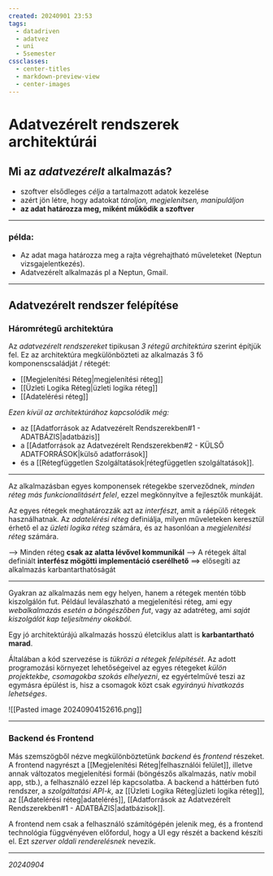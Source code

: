 ```yaml
---
created: 20240901 23:53
tags:
  - datadriven
  - adatvez
  - uni
  - 5semester
cssclasses:
  - center-titles
  - markdown-preview-view
  - center-images
---
```


# Adatvezérelt rendszerek architektúrái
## Mi az *adatvezérelt* alkalmazás?

- szoftver elsődleges *célja* a tartalmazott adatok kezelése
- azért jön létre, hogy adatokat *tároljon, megjelenítsen, manipuláljon*
- **az adat határozza meg, miként működik a szoftver**

___

### **példa:**
- Az adat maga határozza meg a rajta végrehajtható műveleteket (Neptun vizsgajelentkezés).
- Adatvezérelt alkalmazás pl a Neptun, Gmail.

___


## Adatvezérelt rendszer felépítése
### **Háromrétegű architektúra**
Az *adatvezérelt rendszereket* tipikusan *3 rétegű architektúra* szerint építjük fel. Ez az architektúra megkülönbözteti az alkalmazás 3 fő komponenscsaládját / rétegét:

- [[Megjelenítési Réteg|megjelenítési réteg]]
- [[Üzleti Logika Réteg|üzleti logika réteg]]
- [[Adatelérési réteg]]

*Ezen kívül az architektúrához kapcsolódik még:*

- az [[Adatforrások az Adatvezérelt Rendszerekben#1 - ADATBÁZIS|adatbázis]]
- a [[Adatforrások az Adatvezérelt Rendszerekben#2 - KÜLSŐ ADATFORRÁSOK|külső adatforrások]]
- és a [[Rétegfüggetlen Szolgáltatások|rétegfüggetlen szolgáltatások]].

---

Az alkalmazásban egyes komponensek rétegekbe szerveződnek, *minden réteg más funkcionalitásért felel*, ezzel megkönnyítve a fejlesztők munkáját.

Az egyes rétegek meghatározzák azt az *interfészt*, amit a ráépülő rétegek használhatnak. Az *adatelérési réteg* definiálja, milyen műveleteken keresztül érhető el az *üzleti logika réteg* számára, és az hasonlóan a *megjelenítési* *réteg* számára.

--> Minden réteg **csak az alatta lévővel kommunikál**
--> A rétegek által definiált **interfész mögötti implementáció cserélhető** ==> elősegíti az alkalmazás karbantarthatóságát

---

Gyakran az alkalmazás nem egy helyen, hanem a rétegek mentén több kiszolgálón fut. Például leválaszható a megjelenítési réteg, ami egy *webalkalmazás esetén a böngészőben fut*, vagy az adatréteg, ami *saját kiszolgálót kap teljesítmény okokból.*

Egy jó architektúrájú alkalmazás hosszú életciklus alatt is **karbantartható marad**. 

Általában a kód szervezése is *tükrözi a rétegek felépítését*. Az adott programozási környezet lehetőségeivel az egyes rétegeket *külön projektekbe, csomagokba szokás elhelyezni*, ez egyértelművé teszi az egymásra épülést is, hisz a csomagok közt csak *egyirányú hivatkozás lehetséges*.

![[Pasted image 20240904152616.png]]


---
### **Backend és Frontend**
Más szemszögből nézve megkülönböztetünk *backend* és *frontend* részeket. A frontend nagyrészt a [[Megjelenítési Réteg|felhasználói felület]], illetve annak változatos megjelenítési formái (böngészős alkalmazás, natív mobil app, stb.), a felhasználó ezzel lép kapcsolatba. A backend a háttérben futó rendszer, a *szolgáltatási API-k*, az [[Üzleti Logika Réteg|üzleti logika réteg]], az [[Adatelérési réteg|adatelérés]], [[Adatforrások az Adatvezérelt Rendszerekben#1 - ADATBÁZIS|adatbázisok]].

A frontend nem csak a felhasználó számítógépén jelenik meg, és a frontend technológia függvényéven előfordul, hogy a UI egy részét a backend készíti el. Ezt *szerver oldali renderelésnek* nevezik.

---
*20240904*
